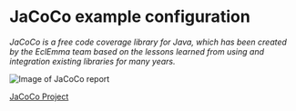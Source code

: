 # JaCoCo example configuration

_JaCoCo is a free code coverage library for Java, which has been created by the EclEmma team based on the lessons learned from using and integration existing libraries for many years._

![Image of JaCoCo report](https://github.com/leonardopache/jacoco-example/img-jacoco-result.tiff)

[JaCoCo Project](http://www.jacoco.org/jacoco/)


